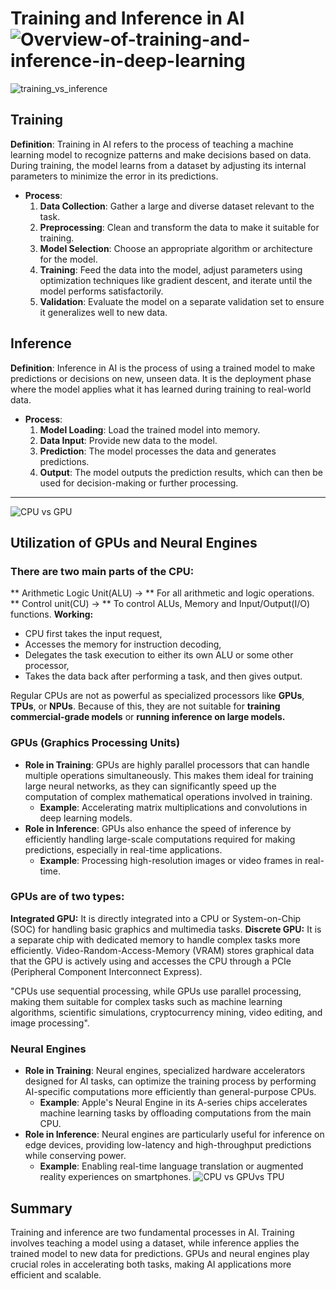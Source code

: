 
# Training and Inference in AI![Overview-of-training-and-inference-in-deep-learning](https://github.com/user-attachments/assets/8d18327c-19a3-41b2-9f97-405359f2c4a2)

![training_vs_inference](https://github.com/user-attachments/assets/cd6827d8-37a4-417e-8a97-46b01be69914)

## Training
**Definition**: Training in AI refers to the process of teaching a machine learning model to recognize patterns and make decisions based on data. During training, the model learns from a dataset by adjusting its internal parameters to minimize the error in its predictions.

- **Process**: 
  1. **Data Collection**: Gather a large and diverse dataset relevant to the task.
  2. **Preprocessing**: Clean and transform the data to make it suitable for training.
  3. **Model Selection**: Choose an appropriate algorithm or architecture for the model.
  4. **Training**: Feed the data into the model, adjust parameters using optimization techniques like gradient descent, and iterate until the model performs satisfactorily.
  5. **Validation**: Evaluate the model on a separate validation set to ensure it generalizes well to new data.

## Inference
**Definition**: Inference in AI is the process of using a trained model to make predictions or decisions on new, unseen data. It is the deployment phase where the model applies what it has learned during training to real-world data.

- **Process**: 
  1. **Model Loading**: Load the trained model into memory.
  2. **Data Input**: Provide new data to the model.
  3. **Prediction**: The model processes the data and generates predictions.
  4. **Output**: The model outputs the prediction results, which can then be used for decision-making or further processing.
---
![CPU vs GPU](https://github.com/user-attachments/assets/52008457-d8f1-4575-b73b-370b2ee3a551)

## Utilization of GPUs and Neural Engines
### There are two main parts of the CPU:
**  Arithmetic Logic Unit(ALU) -> ** For all arithmetic and logic operations.
**  Control unit(CU) -> ** To control ALUs, Memory and Input/Output(I/O) functions.
**Working:**
*  CPU first takes the input request, 
*  Accesses the memory for instruction decoding,
*  Delegates the task execution to either its own ALU or some other processor,
*  Takes the data back after performing a task,
 and then gives output.

Regular CPUs are not as powerful as specialized processors like **GPUs**, **TPUs**, or **NPUs**. Because of this, they are not suitable for **training commercial-grade models** or **running inference on large models.**

### GPUs (Graphics Processing Units)
- **Role in Training**: GPUs are highly parallel processors that can handle multiple operations simultaneously. This makes them ideal for training large neural networks, as they can significantly speed up the computation of complex mathematical operations involved in training.
  - **Example**: Accelerating matrix multiplications and convolutions in deep learning models.
- **Role in Inference**: GPUs also enhance the speed of inference by efficiently handling large-scale computations required for making predictions, especially in real-time applications.
  - **Example**: Processing high-resolution images or video frames in real-time.
###  GPUs are of two types:
**Integrated GPU:** It is directly integrated into a CPU or System-on-Chip (SOC) for handling basic graphics and multimedia tasks.
**Discrete GPU:** It is a separate chip with dedicated memory to handle complex tasks more efficiently. Video-Random-Access-Memory (VRAM) stores graphical data that the GPU is actively using and accesses the CPU through a PCIe (Peripheral Component Interconnect Express).

"CPUs use sequential processing, while GPUs use parallel processing, making them suitable for complex tasks such as machine learning algorithms, scientific simulations, cryptocurrency mining, video editing, and image processing".
### Neural Engines
- **Role in Training**: Neural engines, specialized hardware accelerators designed for AI tasks, can optimize the training process by performing AI-specific computations more efficiently than general-purpose CPUs.
  - **Example**: Apple's Neural Engine in its A-series chips accelerates machine learning tasks by offloading computations from the main CPU.
- **Role in Inference**: Neural engines are particularly useful for inference on edge devices, providing low-latency and high-throughput predictions while conserving power.
  - **Example**: Enabling real-time language translation or augmented reality experiences on smartphones.
![CPU vs GPUvs TPU](https://github.com/user-attachments/assets/8ab487d1-c9dd-4712-85e9-311c95fb2ade)

## Summary
Training and inference are two fundamental processes in AI. Training involves teaching a model using a dataset, while inference applies the trained model to new data for predictions. GPUs and neural engines play crucial roles in accelerating both tasks, making AI applications more efficient and scalable.

